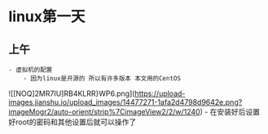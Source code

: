 # linux第一天
## 上午
	- 虚拟机的配置
		- 因为linux是开源的 所以有许多版本 本文用的CentOS
![[NOQ]2MR7IU]RB4KLRR}WP6.png](https://upload-images.jianshu.io/upload_images/14477271-1afa2d4798d9642e.png?imageMogr2/auto-orient/strip%7CimageView2/2/w/1240)
		- 在安装好后设置好root的密码和其他设置后就可以操作了
